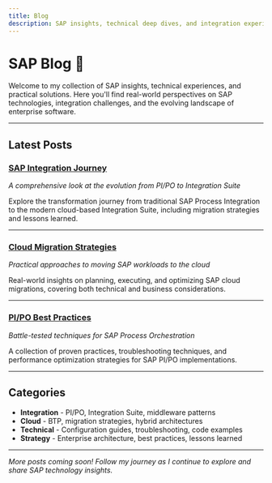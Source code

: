 ```yaml
---
title: Blog
description: SAP insights, technical deep dives, and integration experiences
---
```


# SAP Blog 📝

Welcome to my collection of SAP insights, technical experiences, and practical solutions. Here you'll find real-world perspectives on SAP technologies, integration challenges, and the evolving landscape of enterprise software.

---

## Latest Posts

### [SAP Integration Journey](sap-integration-journey.md)
*A comprehensive look at the evolution from PI/PO to Integration Suite*

Explore the transformation journey from traditional SAP Process Integration to the modern cloud-based Integration Suite, including migration strategies and lessons learned.

---

### [Cloud Migration Strategies](cloud-migration-strategies.md)
*Practical approaches to moving SAP workloads to the cloud*

Real-world insights on planning, executing, and optimizing SAP cloud migrations, covering both technical and business considerations.

---

### [PI/PO Best Practices](pi-po-best-practices.md)
*Battle-tested techniques for SAP Process Orchestration*

A collection of proven practices, troubleshooting techniques, and performance optimization strategies for SAP PI/PO implementations.

---

## Categories

<div class="blog-categories" markdown>

- **Integration** - PI/PO, Integration Suite, middleware patterns
- **Cloud** - BTP, migration strategies, hybrid architectures  
- **Technical** - Configuration guides, troubleshooting, code examples
- **Strategy** - Enterprise architecture, best practices, lessons learned

</div>

---

*More posts coming soon! Follow my journey as I continue to explore and share SAP technology insights.*
